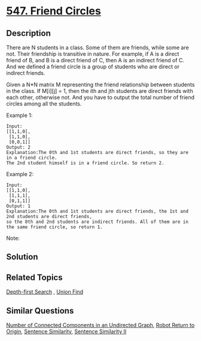 # [547. Friend Circles](https://leetcode.com/problems/friend-circles)

## Description

There are N students in a class. Some of them are friends, while some are not. Their friendship is transitive in nature. For example, if A is a direct friend of B, and B is a direct friend of C, then A is an indirect friend of C. And we defined a friend circle is a group of students who are direct or indirect friends.

Given a N*N matrix M representing the friend relationship between students in the class. If M[i][j] = 1, then the ith and jth students are direct friends with each other, otherwise not. And you have to output the total number of friend circles among all the students.

Example 1:

```
Input: 
[[1,1,0],
 [1,1,0],
 [0,0,1]]
Output: 2
Explanation:The 0th and 1st students are direct friends, so they are in a friend circle. 
The 2nd student himself is in a friend circle. So return 2.
```



Example 2:

```
Input: 
[[1,1,0],
 [1,1,1],
 [0,1,1]]
Output: 1
Explanation:The 0th and 1st students are direct friends, the 1st and 2nd students are direct friends, 
so the 0th and 2nd students are indirect friends. All of them are in the same friend circle, so return 1.
```



Note:



## Solution



## Related Topics

[Depth-first Search](https://leetcode.com/tag/depth-first-search/) , [Union Find](https://leetcode.com/tag/union-find/) 

## Similar Questions

[Number of Connected Components in an Undirected Graph](https://leetcode.com/problems/number-of-connected-components-in-an-undirected-graph/), [Robot Return to Origin](https://leetcode.com/problems/robot-return-to-origin/), [Sentence Similarity](https://leetcode.com/problems/sentence-similarity/), [Sentence Similarity II](https://leetcode.com/problems/sentence-similarity-ii/)
